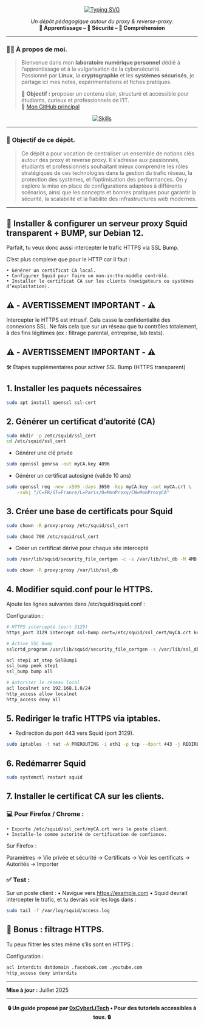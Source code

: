 <div align="center">

<a href="https://github.com/0xCyberLiTech/Proxy/blob/main/PROXY-TANSPARENT-BUMP-SSL-INSTALLATION-DEBIAN-12.md">
  <img src="https://readme-typing-svg.herokuapp.com?font=Fira+Code&size=32&pause=1000&color=D14A4A&center=true&vCenter=true&width=850&lines=Proxy+Squid+Transparent+avec+SSL+Bump;Inspection+HTTPS+et+Filtrage+Avancé;Installation+Automatisée+Debian+12;Redirection+du+Traffic+avec+iptables;Sécurité+et+Contrôle+du+Flux+Web" alt="Typing SVG" />
</a>

<p align="center">
  <em>Un dépôt pédagogique autour du proxy & reverse-proxy.</em><br>
  <b>📘 Apprentissage – 🔐 Sécurité – 🧠 Compréhension</b>
</p>

</div>

---

### 👨‍💻 **À propos de moi.**

> Bienvenue dans mon **laboratoire numérique personnel** dédié à l’apprentissage et à la vulgarisation de la cybersécurité.  
> Passionné par **Linux**, la **cryptographie** et les **systèmes sécurisés**, je partage ici mes notes, expérimentations et fiches pratiques.  
>  
> 🎯 **Objectif :** proposer un contenu clair, structuré et accessible pour étudiants, curieux et professionnels de l’IT.  
> 🔗 [Mon GitHub principal](https://github.com/0xCyberLiTech)

<p align="center">
  <a href="https://skillicons.dev">
    <img src="https://skillicons.dev/icons?i=linux,debian,bash,docker,nginx,git,vim" alt="Skills" />
  </a>
</p>

---

### 🎯 **Objectif de ce dépôt.**

> Ce dépôt a pour vocation de centraliser un ensemble de notions clés autour des proxy et reverse proxy. Il s'adresse aux passionnés, étudiants et professionnels souhaitant mieux comprendre les rôles stratégiques de ces technologies dans la
> gestion du trafic réseau, la protection des systèmes, et l’optimisation des performances.
> On y explore la mise en place de configurations adaptées à différents scénarios, ainsi que les concepts et bonnes pratiques pour garantir la sécurité, la scalabilité et la fiabilité des infrastructures web modernes.

---

## 🔐 Installer & configurer un serveur proxy Squid transparent + BUMP, sur Debian 12.

Parfait, tu veux donc aussi intercepter le trafic HTTPS via SSL Bump.

C’est plus complexe que pour le HTTP car il faut :

    • Générer un certificat CA local.
    • Configurer Squid pour faire un man-in-the-middle contrôlé.
    • Installer le certificat CA sur les clients (navigateurs ou systèmes d’exploitation).

## ⚠️ - AVERTISSEMENT IMPORTANT - ⚠️

Intercepter le HTTPS est intrusif. Cela casse la confidentialité des connexions SSL. Ne fais cela que sur un réseau que tu contrôles totalement, à des fins légitimes (ex : filtrage parental, entreprise, lab tests).

## ⚠️ - AVERTISSEMENT IMPORTANT - ⚠️

🛠 Étapes supplémentaires pour activer SSL Bump (HTTPS transparent)

## 1. Installer les paquets nécessaires

```bash
sudo apt install openssl ssl-cert
```

## 2. Générer un certificat d’autorité (CA)

```bash
sudo mkdir -p /etc/squid/ssl_cert
cd /etc/squid/ssl_cert
```

- Générer une clé privée

```bash
sudo openssl genrsa -out myCA.key 4096
```

- Générer un certificat autosigné (valide 10 ans)

```bash
sudo openssl req -new -x509 -days 3650 -key myCA.key -out myCA.crt \
    -subj "/C=FR/ST=France/L=Paris/O=MonProxy/CN=MonProxyCA"
```

## 3. Créer une base de certificats pour Squid

```bash
sudo chown -R proxy:proxy /etc/squid/ssl_cert
```
```bash
sudo chmod 700 /etc/squid/ssl_cert
```
- Créer un certificat dérivé pour chaque site intercepté

```bash
sudo /usr/lib/squid/security_file_certgen -c -s /var/lib/ssl_db -M 4MB
```

```bash
sudo chown -R proxy:proxy /var/lib/ssl_db
```
## 4. Modifier squid.conf pour le HTTPS.

Ajoute les lignes suivantes dans /etc/squid/squid.conf :

Configuration :

```bash
# HTTPS intercepté (port 3129)
https_port 3129 intercept ssl-bump cert=/etc/squid/ssl_cert/myCA.crt key=/etc/squid/ssl_cert/myCA.key generate-host-certificates=on dynamic_cert_mem_cache_size=4MB

# Active SSL Bump
sslcrtd_program /usr/lib/squid/security_file_certgen -s /var/lib/ssl_db -M 4MB

acl step1 at_step SslBump1
ssl_bump peek step1
ssl_bump bump all

# Autoriser le réseau local
acl localnet src 192.168.1.0/24
http_access allow localnet
http_access deny all
```

## 5. Rediriger le trafic HTTPS via iptables.

- Redirection du port 443 vers Squid (port 3129).
  
```bash
sudo iptables -t nat -A PREROUTING -i eth1 -p tcp --dport 443 -j REDIRECT --to-port 3129
```

## 6. Redémarrer Squid

```bash
sudo systemctl restart squid
```

## 7. Installer le certificat CA sur les clients.

### 💻 Pour Firefox / Chrome :
    • Exporte /etc/squid/ssl_cert/myCA.crt vers le poste client.
    • Installe-le comme autorité de certification de confiance.

Sur Firefox :

Paramètres → Vie privée et sécurité → Certificats → Voir les certificats → Autorités → Importer

### ✅ Test :

Sur un poste client :
    • Navigue vers https://example.com
    • Squid devrait intercepter le trafic, et tu devrais voir les logs dans :

```bash
sudo tail -f /var/log/squid/access.log
```

## 🔐 Bonus : filtrage HTTPS.

Tu peux filtrer les sites même s’ils sont en HTTPS :

Configuration :

```bash
acl interdits dstdomain .facebook.com .youtube.com
http_access deny interdits
```

---

**Mise à jour :** Juillet 2025

---

<p align="center">
  <b>🔒 Un guide proposé par <a href="https://github.com/0xCyberLiTech">0xCyberLiTech</a> • Pour des tutoriels accessibles à tous. 🔒</b>
</p>
